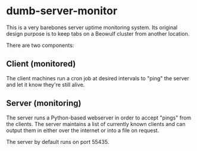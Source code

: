 # dumb-server-monitor

This is a very barebones server uptime monitoring system.  Its original design purpose is to keep tabs on a Beowulf cluster from another location.

There are two components:

## Client (monitored)

The client machines run a cron job at desired intervals to "ping" the server and let it know they're still alive.

## Server (monitoring)

The server runs a Python-based webserver in order to accept "pings" from the clients.  The server maintains a list of currently known clients and can 
output them in either over the internet or into a file on request.

The server by default runs on port 55435.
